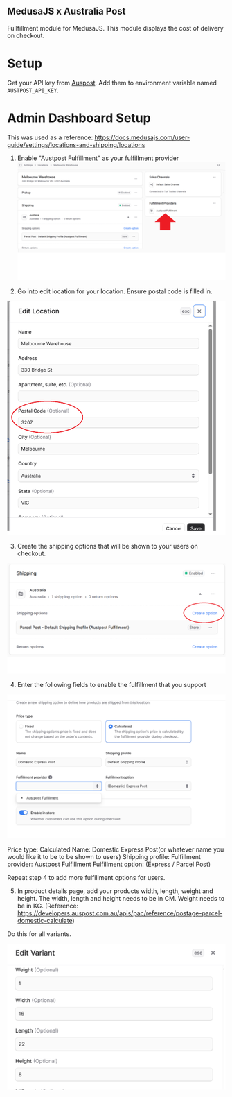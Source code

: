 
## MedusaJS x Australia Post

Fullfillment module for MedusaJS. This module displays the cost of delivery on checkout. 


# Setup

Get your API key from [Auspost](https://developers.auspost.com.au/apis). Add them to environment variable named `AUSTPOST_API_KEY`. 



# Admin Dashboard Setup

This was used as a reference: https://docs.medusajs.com/user-guide/settings/locations-and-shipping/locations

1. Enable "Austpost Fulfillment" as your fulfillment provider
![fulfillment_provider](docs/images/fulfillment_provider.png)

2. Go into edit location for your location. Ensure postal code is filled in. 

![edit_location](docs/images/edit_location.png)

3. Create the shipping options that will be shown to your users on checkout. 

![create_option](docs/images/create_option.png)


4. Enter the following fields to enable the fulfillment that you support

![fulfillment_details](docs/images/fulfillment_details.png)

Price type: Calculated
Name: Domestic Express Post(or whatever name you would like it to be to be shown to users)
Shipping profile: <Your shipping profile>
Fulfillment provider: Austpost Fulfillment
Fulfillment option: <Your choosen option>(Express / Parcel Post)


Repeat step 4 to add more fulfillment options for users. 

5. In product details page, add your products width, length, weight and height. The width, length and height needs to be in CM. Weight needs to be in KG. (Reference: https://developers.auspost.com.au/apis/pac/reference/postage-parcel-domestic-calculate)

Do this for all variants. 

![edit_variant](docs/images/edit_variant.png)